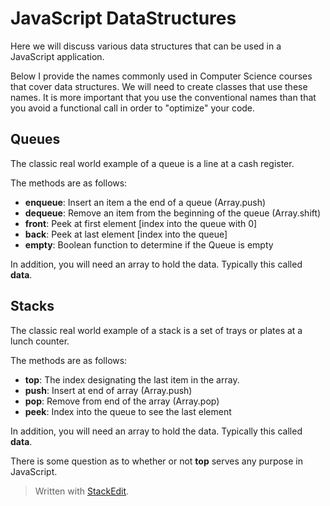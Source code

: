 # JavaScript DataStructures

Here we will discuss various data structures that can be used in a JavaScript application.

Below I provide the names commonly used in Computer Science courses that cover data structures. We will need to create classes that use these names. It is more important that you use the conventional names than that you avoid a functional call in order to "optimize" your code.

## Queues

The classic real world example of a queue is a line at a cash register.

The methods are as follows:

- **enqueue**: Insert an item a the end of a queue (Array.push)
- **dequeue**: Remove an item from the beginning of the queue (Array.shift)
- **front**: Peek at first element [index into the queue with 0]
- **back**: Peek at last element [index into the queue]
- **empty**: Boolean function to determine if the Queue is empty

In addition, you will need an array to hold the data. Typically this called **data**.

## Stacks

The classic real world example of a stack is a set of trays or plates at a lunch counter.

The methods are as follows:

- **top**: The index designating the last item in the array.
- **push**: Insert at end of array (Array.push)
- **pop**: Remove from end of the array (Array.pop)
- **peek**: Index into the queue to see the last element

In addition, you will need an array to hold the data. Typically this called **data**.

There is some question as to whether or not **top** serves any purpose in JavaScript.

> Written with [StackEdit](https://stackedit.io/).
